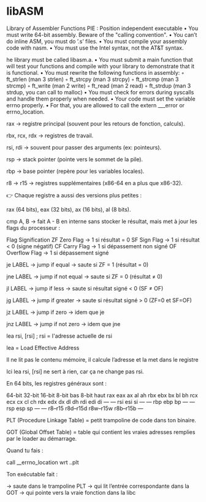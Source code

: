 # libASM
Library of Assembler Functions
PIE : Position independent executable
• You must write 64-bit assembly. Beware of the "calling convention".
• You can’t do inline ASM, you must do ’.s’ files.
• You must compile your assembly code with nasm.
• You must use the Intel syntax, not the AT&T syntax.

he library must be called libasm.a.
• You must submit a main function that will test your functions and compile with
your library to demonstrate that it is functional.
• You must rewrite the following functions in assembly:
◦ ft_strlen (man 3 strlen)
◦ ft_strcpy (man 3 strcpy)
◦ ft_strcmp (man 3 strcmp)
◦ ft_write (man 2 write)
◦ ft_read (man 2 read)
◦ ft_strdup (man 3 strdup, you can call to malloc)
• You must check for errors during syscalls and handle them properly when needed.
• Your code must set the variable errno properly.
• For that, you are allowed to call the extern ___error or errno_location.



rax → registre principal (souvent pour les retours de fonction, calculs).

rbx, rcx, rdx → registres de travail.

rsi, rdi → souvent pour passer des arguments (ex: pointeurs).

rsp → stack pointer (pointe vers le sommet de la pile).

rbp → base pointer (repère pour les variables locales).

r8 → r15 → registres supplémentaires (x86-64 en a plus que x86-32).

👉 Chaque registre a aussi des versions plus petites :

rax (64 bits), eax (32 bits), ax (16 bits), al (8 bits).


cmp A, B → fait A - B en interne sans stocker le résultat, mais met à jour les flags du processeur :

Flag	Signification
ZF	Zero Flag → 1 si résultat = 0
SF	Sign Flag → 1 si résultat < 0 (signe négatif)
CF	Carry Flag → 1 si dépassement non signé
OF	Overflow Flag → 1 si dépassement signé


je LABEL → jump if equal → saute si ZF = 1 (résultat = 0)

jne LABEL → jump if not equal → saute si ZF = 0 (résultat ≠ 0)

jl LABEL → jump if less → saute si résultat signé < 0 (SF ≠ OF)

jg LABEL → jump if greater → saute si résultat signé > 0 (ZF=0 et SF=OF)

jz LABEL → jump if zero → idem que je

jnz LABEL → jump if not zero → idem que jne


lea rsi, [rsi]  ; rsi = l'adresse actuelle de rsi

lea = Load Effective Address

Il ne lit pas le contenu mémoire, il calcule l’adresse et la met dans le registre

Ici lea rsi, [rsi] ne sert à rien, car ça ne change pas rsi.

En 64 bits, les registres généraux sont :

64-bit	32-bit	16-bit	8-bit bas	8-bit haut
rax			eax			ax			al					ah
rbx			ebx			bx			bl					bh
rcx			ecx			cx			cl					ch
rdx			edx			dx			dl					dh
rdi			edi			di			—					—
rsi			esi			si			—					—
rbp			ebp			bp			—					—
rsp			esp			sp			—					—
r8–r15	r8d–r15d	r8w–r15w	r8b–r15b	—


PLT (Procedure Linkage Table) = petit trampoline de code dans ton binaire.

GOT (Global Offset Table) = table qui contient les vraies adresses remplies par le loader au démarrage.

Quand tu fais :

call __errno_location wrt ..plt

Ton exécutable fait :

→ saute dans le trampoline PLT
→ qui lit l’entrée correspondante dans la GOT
→ qui pointe vers la vraie fonction dans la libc